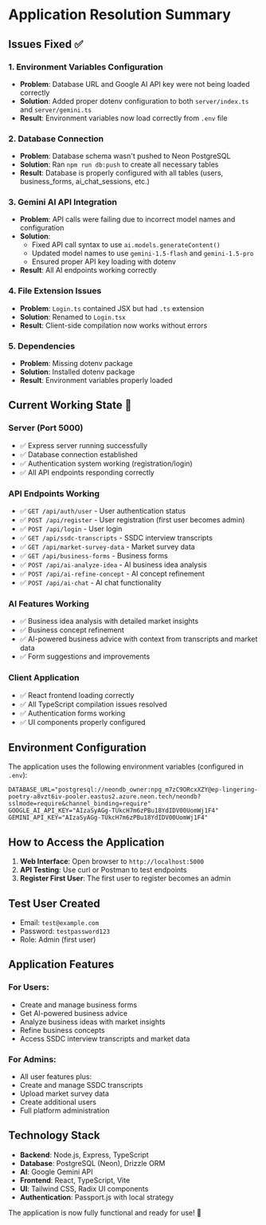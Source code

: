 # Application Resolution Summary

## Issues Fixed ✅

### 1. Environment Variables Configuration
- **Problem**: Database URL and Google AI API key were not being loaded correctly
- **Solution**: Added proper dotenv configuration to both `server/index.ts` and `server/gemini.ts`
- **Result**: Environment variables now load correctly from `.env` file

### 2. Database Connection
- **Problem**: Database schema wasn't pushed to Neon PostgreSQL
- **Solution**: Ran `npm run db:push` to create all necessary tables
- **Result**: Database is properly configured with all tables (users, business_forms, ai_chat_sessions, etc.)

### 3. Gemini AI API Integration
- **Problem**: API calls were failing due to incorrect model names and configuration
- **Solution**: 
  - Fixed API call syntax to use `ai.models.generateContent()`
  - Updated model names to use `gemini-1.5-flash` and `gemini-1.5-pro`
  - Ensured proper API key loading with dotenv
- **Result**: All AI endpoints working correctly

### 4. File Extension Issues
- **Problem**: `Login.ts` contained JSX but had `.ts` extension
- **Solution**: Renamed to `Login.tsx`
- **Result**: Client-side compilation now works without errors

### 5. Dependencies
- **Problem**: Missing dotenv package
- **Solution**: Installed dotenv package
- **Result**: Environment variables properly loaded

## Current Working State 🚀

### Server (Port 5000)
- ✅ Express server running successfully
- ✅ Database connection established
- ✅ Authentication system working (registration/login)
- ✅ All API endpoints responding correctly

### API Endpoints Working
- ✅ `GET /api/auth/user` - User authentication status
- ✅ `POST /api/register` - User registration (first user becomes admin)
- ✅ `POST /api/login` - User login
- ✅ `GET /api/ssdc-transcripts` - SSDC interview transcripts
- ✅ `GET /api/market-survey-data` - Market survey data
- ✅ `GET /api/business-forms` - Business forms
- ✅ `POST /api/ai-analyze-idea` - AI business idea analysis
- ✅ `POST /api/ai-refine-concept` - AI concept refinement
- ✅ `POST /api/ai-chat` - AI chat functionality

### AI Features Working
- ✅ Business idea analysis with detailed market insights
- ✅ Business concept refinement
- ✅ AI-powered business advice with context from transcripts and market data
- ✅ Form suggestions and improvements

### Client Application
- ✅ React frontend loading correctly
- ✅ All TypeScript compilation issues resolved
- ✅ Authentication forms working
- ✅ UI components properly configured

## Environment Configuration

The application uses the following environment variables (configured in `.env`):

```env
DATABASE_URL="postgresql://neondb_owner:npg_m7zC9ORcxXZY@ep-lingering-poetry-a8vzt6iv-pooler.eastus2.azure.neon.tech/neondb?sslmode=require&channel_binding=require"
GOOGLE_AI_API_KEY="AIzaSyAGg-TUkcH7m6zPBu18YdIDV00UomWj1F4"
GEMINI_API_KEY="AIzaSyAGg-TUkcH7m6zPBu18YdIDV00UomWj1F4"
```

## How to Access the Application

1. **Web Interface**: Open browser to `http://localhost:5000`
2. **API Testing**: Use curl or Postman to test endpoints
3. **Register First User**: The first user to register becomes an admin

## Test User Created
- Email: `test@example.com`
- Password: `testpassword123`
- Role: Admin (first user)

## Application Features

### For Users:
- Create and manage business forms
- Get AI-powered business advice
- Analyze business ideas with market insights
- Refine business concepts
- Access SSDC interview transcripts and market data

### For Admins:
- All user features plus:
- Create and manage SSDC transcripts
- Upload market survey data
- Create additional users
- Full platform administration

## Technology Stack
- **Backend**: Node.js, Express, TypeScript
- **Database**: PostgreSQL (Neon), Drizzle ORM
- **AI**: Google Gemini API
- **Frontend**: React, TypeScript, Vite
- **UI**: Tailwind CSS, Radix UI components
- **Authentication**: Passport.js with local strategy

The application is now fully functional and ready for use! 🎉
